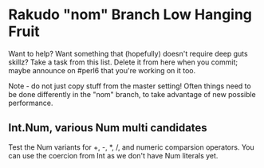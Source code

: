 # Rakudo "nom" Branch Low Hanging Fruit

Want to help? Want something that (hopefully) doesn't require deep
guts skillz? Take a task from this list. Delete it from here when
you commit; maybe announce on #perl6 that you're working on it too.

Note - do not just copy stuff from the master setting! Often things
need to be done differently in the "nom" branch, to take advantage of
new possible performance.

## Int.Num, various Num multi candidates
Test the Num variants for +, -, *, /, and numeric
comparsion operators. You can use the coercion from Int
as we don't have Num literals yet.
